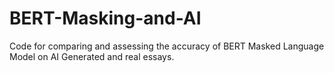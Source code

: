 # BERT-Masking-and-AI
Code for comparing and assessing the accuracy of BERT Masked Language Model on AI Generated and real essays.
